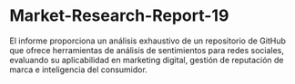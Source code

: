 # Market-Research-Report-19
El informe proporciona un análisis exhaustivo de un repositorio de GitHub que ofrece herramientas de análisis de sentimientos para redes sociales, evaluando su aplicabilidad en marketing digital, gestión de reputación de marca e inteligencia del consumidor.
